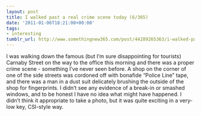 ```yaml
---
layout: post
title: I walked past a real crime scene today (6/365)
date: '2011-01-06T18:21:00+00:00'
tags:
- interesting
tumblr_url: http://www.somethingnew365.com/post/44289265363/i-walked-past-a-real-crime-scene-today-6365
---
```

I was walking down the famous (but I’m sure disappointing for tourists) Carnaby Street on the way to the office this morning and there was a proper crime scene - something I’ve never seen before.
A shop on the corner of one of the side streets was cordoned off with bonafide “Police Line” tape, and there was a man in a dust suit delicately brushing the outside of the shop for fingerprints. I didn’t see any evidence of a break-in or smashed windows, and to be honest I have no idea what might have happened.
I didn’t think it appropriate to take a photo, but it was quite exciting in a very-low key, CSI-style way.
